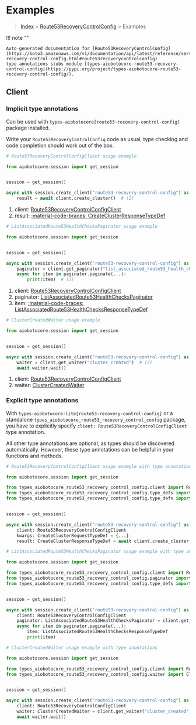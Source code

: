 # Examples

> [Index](../README.md) > [Route53RecoveryControlConfig](./README.md) > Examples

!!! note ""

    Auto-generated documentation for [Route53RecoveryControlConfig](https://boto3.amazonaws.com/v1/documentation/api/latest/reference/services/route53-recovery-control-config.html#route53recoverycontrolconfig)
    type annotations stubs module [types-aiobotocore-route53-recovery-control-config](https://pypi.org/project/types-aiobotocore-route53-recovery-control-config/).

## Client

### Implicit type annotations

Can be used with `types-aiobotocore[route53-recovery-control-config]` package installed.

Write your `Route53RecoveryControlConfig` code as usual,
type checking and code completion should work out of the box.



```python
# Route53RecoveryControlConfigClient usage example

from aiobotocore.session import get_session


session = get_session()

async with session.create_client("route53-recovery-control-config") as client:  # (1)
    result = await client.create_cluster()  # (2)
```

1. client: [Route53RecoveryControlConfigClient](./client.md)
2. result: [:material-code-braces: CreateClusterResponseTypeDef](./type_defs.md#createclusterresponsetypedef) 



```python
# ListAssociatedRoute53HealthChecksPaginator usage example

from aiobotocore.session import get_session


session = get_session()

async with session.create_client("route53-recovery-control-config") as client:  # (1)
    paginator = client.get_paginator("list_associated_route53_health_checks")  # (2)
    async for item in paginator.paginate(...):
        print(item)  # (3)
```

1. client: [Route53RecoveryControlConfigClient](./client.md)
2. paginator: [ListAssociatedRoute53HealthChecksPaginator](./paginators.md#listassociatedroute53healthcheckspaginator)
3. item: [:material-code-braces: ListAssociatedRoute53HealthChecksResponseTypeDef](./type_defs.md#listassociatedroute53healthchecksresponsetypedef) 



```python
# ClusterCreatedWaiter usage example

from aiobotocore.session import get_session


session = get_session()

async with session.create_client("route53-recovery-control-config") as client:  # (1)
    waiter = client.get_waiter("cluster_created")  # (2)
    await waiter.wait()
```

1. client: [Route53RecoveryControlConfigClient](./client.md)
2. waiter: [ClusterCreatedWaiter](./waiters.md#clustercreatedwaiter)


### Explicit type annotations

With `types-aiobotocore-lite[route53-recovery-control-config]`
or a standalone `types_aiobotocore_route53_recovery_control_config` package, you have to explicitly specify
`client: Route53RecoveryControlConfigClient` type annotation.

All other type annotations are optional, as types should be discovered automatically.
However, these type annotations can be helpful in your functions and methods.


```python
# Route53RecoveryControlConfigClient usage example with type annotations

from aiobotocore.session import get_session

from types_aiobotocore_route53_recovery_control_config.client import Route53RecoveryControlConfigClient
from types_aiobotocore_route53_recovery_control_config.type_defs import CreateClusterResponseTypeDef
from types_aiobotocore_route53_recovery_control_config.type_defs import CreateClusterRequestTypeDef


session = get_session()

async with session.create_client("route53-recovery-control-config") as client:
    client: Route53RecoveryControlConfigClient
    kwargs: CreateClusterRequestTypeDef = {...}
    result: CreateClusterResponseTypeDef = await client.create_cluster(**kwargs)
```



```python
# ListAssociatedRoute53HealthChecksPaginator usage example with type annotations

from aiobotocore.session import get_session

from types_aiobotocore_route53_recovery_control_config.client import Route53RecoveryControlConfigClient
from types_aiobotocore_route53_recovery_control_config.paginator import ListAssociatedRoute53HealthChecksPaginator
from types_aiobotocore_route53_recovery_control_config.type_defs import ListAssociatedRoute53HealthChecksResponseTypeDef


session = get_session()

async with session.create_client("route53-recovery-control-config") as client:
    client: Route53RecoveryControlConfigClient
    paginator: ListAssociatedRoute53HealthChecksPaginator = client.get_paginator("list_associated_route53_health_checks")
    async for item in paginator.paginate(...):
        item: ListAssociatedRoute53HealthChecksResponseTypeDef
        print(item)
```



```python
# ClusterCreatedWaiter usage example with type annotations

from aiobotocore.session import get_session

from types_aiobotocore_route53_recovery_control_config.client import Route53RecoveryControlConfigClient
from types_aiobotocore_route53_recovery_control_config.waiter import ClusterCreatedWaiter


session = get_session()

async with session.create_client("route53-recovery-control-config") as client:
    client: Route53RecoveryControlConfigClient
    waiter: ClusterCreatedWaiter = client.get_waiter("cluster_created")
    await waiter.wait()
```
